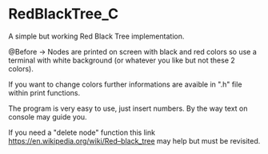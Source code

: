 # RedBlackTree_C
A simple but working Red Black Tree implementation.

@Before -> Nodes are printed on screen with black and red colors so use a terminal with white background (or whatever you like but not these 2 colors).

If you want to change colors further informations are avaible in ".h" file within print functions.

The program is very easy to use, just insert numbers. By the way text on console may guide you.

If you need a "delete node" function this link https://en.wikipedia.org/wiki/Red–black_tree may help but must be revisited.
